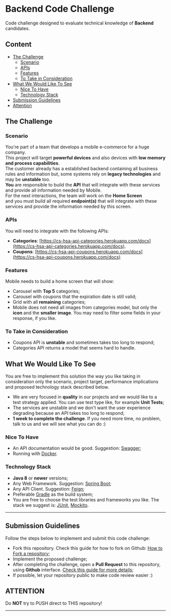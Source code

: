 # Backend Code Challenge

Code challenge designed to evaluate technical knowledge of **Backend** candidates.  

## Content
- [The Challenge](#the-challenge)
    - [Scenario](#scenario)
    - [APIs](#apis)
    - [Features](#features)
    - [To Take in Consideration](#to-take-in-consideration)
- [What We Would Like To See](#what-we-would-like-to-see)
    - [Nice To Have](#nice-to-have)
    - [Technology Stack](#technology-stack)
- [Submission Guidelines](#submission-guidelines)
- [Attention](#attention)

## The Challenge

### Scenario
You're part of a team that develops a mobile e-commerce for a huge company.  
This project will target **powerful devices** and also devices with **low memory and process capabilities**.  
The customer already has a established backend containing all business rules and information but, some systems rely on **legacy technologies** and may be **unstable** too.  
**You** are responsible to build the **API** that will integrate with these services and provide all information needed by Mobile.  
For the next interactions, the team will work on the **Home Screen**  
and you must build all required **endpoint(s)** that will integrate with these services and provide the information needed by this screen.

### APIs
You will need to integrate with the following APIs:
- **Categories**: [https://cs-hsa-api-categories.herokuapp.com/docs](https://cs-hsa-api-categories.herokuapp.com/docs).  
- **Coupons**: [https://cs-hsa-api-coupons.herokuapp.com/docs](https://cs-hsa-api-coupons.herokuapp.com/docs)

### Features
Mobile needs to build a home screen that will show: 

- Carousel with **Top 5** categories;  
- Carousel with coupons that the expiration date is still valid;  
- Grid with all **remaining** categories;
- Mobile does not need all images from categories model, but only the **icon** and the **smaller image**. You may need to filter some fields in your response, if you like.

### To Take in Consideration
- Coupons API is **unstable** and sometimes takes too long to respond;
- Categories API returns a model that seems hard to handle. 

## What We Would Like To See
You are free to implement this solution the way you like taking in consideration only 
the scenario, project target, performance implications and proposed technology stack described below.
- We are very focused in **quality** in our projects and we would like to a test strategy applied. You can use test type like, for example **Unit Tests**;
- The services are unstable and we don't want the user experience degrading because an API takes too long to respond;
- **1 week to complete the challenge**. If you need more time, no problem, talk to us and we will see what you can do :)

### Nice To Have
- An API documentation would be good. Suggestion: [Swagger](https://swagger.io/); 
- Running with [Docker](https://www.docker.com/).

### Technology Stack
- **Java 8** or **newer** versions;
- Any Web Framework. Suggestion: [Spring Boot](https://spring.io/projects/spring-boot);
- Any API Client. Suggestion: [Feign](https://github.com/OpenFeign/feign);
- Preferable [Gradle](https://gradle.org/) as the build system;
- You are free to choose the test libraries and frameworks you like. The stack we suggest is: [JUnit](https://junit.org/junit5/), [Mockito](https://site.mockito.org/).

---

## Submission Guidelines
Follow the steps below to implement and submit this code challenge: 
- Fork this repository. Check this guide for how to fork on Github: [How to Fork a repository](https://help.github.com/en/articles/fork-a-repo);
- Implement the proposed challenge; 
- After completing the challenge, open a **Pull Request** to this repository, using **Github** interface. [Check this guide for more details](https://help.github.com/en/articles/creating-a-pull-request-from-a-fork);
- If possible, let your repository public to make code review easier :)

## ATTENTION
Do **NOT** try to PUSH direct to THIS repository!

---
